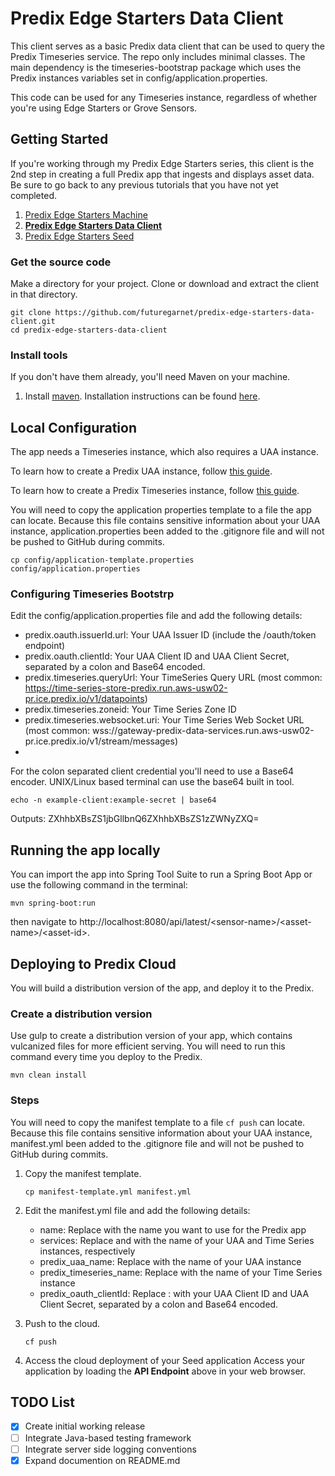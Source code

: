 # Predix Edge Starters Data Client
This client serves as a basic Predix data client that can be used to query the Predix Timeseries service. The repo only includes minimal classes. The main dependency is the timeseries-bootstrap package which uses the Predix instances variables set in config/application.properties.

This code can be used for any Timeseries instance, regardless of whether you're using Edge Starters or Grove Sensors.

## Getting Started
If you're working through my Predix Edge Starters series, this client is the 2nd step in creating a full Predix app that ingests and displays asset data. Be sure to go back to any previous tutorials that you have not yet completed.

1. [Predix Edge Starters Machine](https://github.com/futuregarnet/predix-edge-starters-machine.git)
2. **[Predix Edge Starters Data Client](https://github.com/futuregarnet/predix-edge-starters-data-client.git)**
3. [Predix Edge Starters Seed](https://github.com/futuregarnet/predix-edge-starters-seed.git)


### Get the source code
Make a directory for your project.  Clone or download and extract the client in that directory.

```
git clone https://github.com/futuregarnet/predix-edge-starters-data-client.git
cd predix-edge-starters-data-client
```

### Install tools
If you don't have them already, you'll need Maven on your machine.  

1. Install [maven](https://maven.apache.org/download.cgi). Installation instructions can be found [here](https://maven.apache.org/install.html).

## Local Configuration
The app needs a Timeseries instance, which also requires a UAA instance.

To learn how to create a Predix UAA instance, follow [this guide](https://www.predix.io/resources/tutorials/tutorial-details.html?tutorial_id=1544).

To learn how to create a Predix Timeseries instance, follow [this guide](https://www.predix.io/resources/tutorials/tutorial-details.html?tutorial_id=1549).

You will need to copy the application properties template to a file the app can locate. Because this file contains sensitive information about your UAA instance, application.properties been added to the .gitignore file and will not be pushed to GitHub during commits.

```
cp config/application-template.properties config/application.properties
```

### Configuring Timeseries Bootstrp
Edit the config/application.properties file and add the following details:

- predix.oauth.issuerId.url: Your UAA Issuer ID (include the /oauth/token endpoint)
- predix.oauth.clientId: Your UAA Client ID and UAA Client Secret, separated by a colon and Base64 encoded.
- predix.timeseries.queryUrl: Your TimeSeries Query URL (most common: https://time-series-store-predix.run.aws-usw02-pr.ice.predix.io/v1/datapoints)
- predix.timeseries.zoneid: Your Time Series Zone ID
- predix.timeseries.websocket.uri: Your Time Series Web Socket URL (most common: wss://gateway-predix-data-services.run.aws-usw02-pr.ice.predix.io/v1/stream/messages)
- 

For the colon separated client credential you'll need to use a Base64 encoder. UNIX/Linux based terminal can use the base64 built in tool.
  
```
echo -n example-client:example-secret | base64
```
Outputs: ZXhhbXBsZS1jbGllbnQ6ZXhhbXBsZS1zZWNyZXQ=

## Running the app locally
You can import the app into Spring Tool Suite to run a Spring Boot App or use the following command in the terminal:
```
mvn spring-boot:run
```

then navigate to http://localhost:8080/api/latest/&lt;sensor-name&gt;/&lt;asset-name&gt;/&lt;asset-id&gt;.

## Deploying to Predix Cloud
You will build a distribution version of the app, and deploy it to the Predix.

### Create a distribution version
Use gulp to create a distribution version of your app, which contains vulcanized files for more efficient serving.
You will need to run this command every time you deploy to the Predix.
```
mvn clean install
```

### Steps
You will need to copy the manifest template to a file `cf push` can locate. Because this file contains sensitive information about your UAA instance, manifest.yml been added to the .gitignore file and will not be pushed to GitHub during commits.

1. Copy the manifest template.

    `cp manifest-template.yml manifest.yml`

2. Edit the manifest.yml file and add the following details:

    - name: Replace <your-app-name> with the name you want to use for the Predix app
    - services: Replace <your-uaa-instance> and <your-timeseries-instance> with the name of your UAA and Time Series instances, respectively
    - predix_uaa_name: Replace <your-uaa-instance> with the name of your UAA instance
    - predix_timeseries_name: Replace <your-timeseries-instance> with the name of your Time Series instance
    - predix_oauth_clientId: Replace <uaa-client-id>:<uaa-client-secret> with your UAA Client ID and UAA Client Secret, separated by a colon and Base64 encoded.

3. Push to the cloud.

    ```
    cf push
    ```

4. Access the cloud deployment of your Seed application
  Access your application by loading the **API Endpoint** above in your web browser.

## TODO List
- [x] Create initial working release
- [ ] Integrate Java-based testing framework
- [ ] Integrate server side logging conventions
- [x] Expand documention on README.md